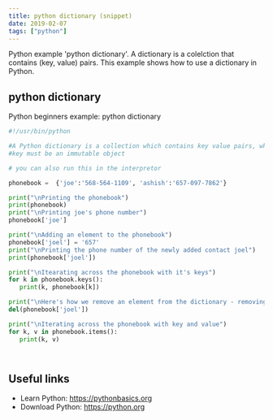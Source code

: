 ```yaml
---
title: python dictionary (snippet)
date: 2019-02-07
tags: ["python"]
---
```

Python example 'python dictionary'. A dictionary is a colelction that contains (key, value) pairs. This example shows how to use a dictionary in Python.


## python dictionary

Python beginners example: python dictionary

```python
#!/usr/bin/python

#A Python dictionary is a collection which contains key value pairs, where the
#key must be an immutable object

# you can also run this in the interpretor

phonebook =  {'joe':'568-564-1109', 'ashish':'657-097-7862'}

print("\nPrinting the phonebook")
print(phonebook)
print("\nPrinting joe's phone number")
phonebook['joe']

print("\nAdding an element to the phonebook")
phonebook['joel'] = '657'
print("\nPrinting the phone number of the newly added contact joel")
print(phonebook['joel'])

print("\nItearating across the phonebook with it's keys")
for k in phonebook.keys():
   print(k, phonebook[k])

print("\nHere's how we remove an element from the dictionary - removing 'joel'")
del(phonebook['joel'])

print("\nIterating across the phonebook with key and value")
for k, v in phonebook.items():
   print(k, v)




```

## Useful links

- Learn Python: https://pythonbasics.org
- Download Python: https://python.org
